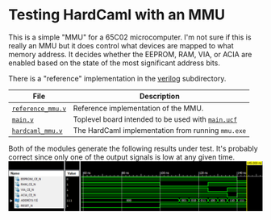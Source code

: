 # Testing HardCaml with an MMU

This is a simple "MMU" for a 65C02 microcomputer. I'm not sure if this is really
an MMU but it does control what devices are mapped to what memory address. It
decides whether the EEPROM, RAM, VIA, or ACIA are enabled based on the state of
the most significant address bits.

There is a "reference" implementation in the [verilog](verilog) subdirectory.

File               | Description
-------------------|---------------------------------------------------
[`reference_mmu.v`](verilog/reference_mmu.v) | Reference implementation of the MMU.
[`main.v`](verilog/main.v)                    | Toplevel board intended to be used with [`main.ucf`](verilog/main.ucf)
[`hardcaml_mmu.v`](verilog/hardcaml_mmu.v)   | The HardCaml implementation from running `mmu.exe`

Both of the modules generate the following results under test. It's probably
correct since only one of the output signals is low at any given time.
![](images/test-results.png)

